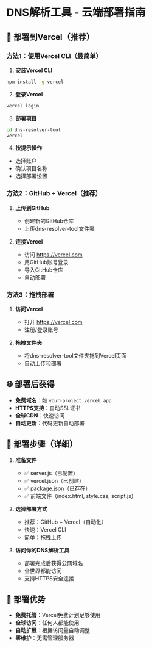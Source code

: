 # DNS解析工具 - 云端部署指南

## 🚀 部署到Vercel（推荐）

### 方法1：使用Vercel CLI（最简单）

1. **安装Vercel CLI**
```bash
npm install -g vercel
```

2. **登录Vercel**
```bash
vercel login
```

3. **部署项目**
```bash
cd dns-resolver-tool
vercel
```

4. **按提示操作**
- 选择账户
- 确认项目名称
- 选择部署设置

### 方法2：GitHub + Vercel（推荐）

1. **上传到GitHub**
   - 创建新的GitHub仓库
   - 上传dns-resolver-tool文件夹

2. **连接Vercel**
   - 访问 https://vercel.com
   - 用GitHub账号登录
   - 导入GitHub仓库
   - 自动部署

### 方法3：拖拽部署

1. **访问Vercel**
   - 打开 https://vercel.com
   - 注册/登录账号

2. **拖拽文件夹**
   - 将dns-resolver-tool文件夹拖到Vercel页面
   - 自动上传和部署

## 🌐 部署后获得

- **免费域名**：如 `your-project.vercel.app`
- **HTTPS支持**：自动SSL证书
- **全球CDN**：快速访问
- **自动更新**：代码更新自动部署

## 📝 部署步骤（详细）

1. **准备文件**
   - ✅ server.js（已配置）
   - ✅ vercel.json（已创建）
   - ✅ package.json（已存在）
   - ✅ 前端文件（index.html, style.css, script.js）

2. **选择部署方式**
   - 推荐：GitHub + Vercel（自动化）
   - 快速：Vercel CLI
   - 简单：拖拽上传

3. **访问你的DNS解析工具**
   - 部署完成后获得公网域名
   - 全世界都能访问
   - 支持HTTPS安全连接

## 🎯 部署优势

- **免费托管**：Vercel免费计划足够使用
- **全球访问**：任何人都能使用
- **自动扩展**：根据访问量自动调整
- **零维护**：无需管理服务器